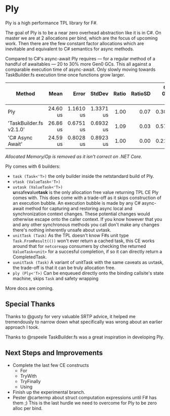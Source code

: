 # Ply
Ply is a high performance TPL library for F#. 

The goal of Ply is to be a near zero overhead abstraction like it is in C#. On master we are at 2 allocations per bind, which are the focus of upcoming work. Then there are the few constant factor allocations which are inevitable and equivalent to C# semantics for async methods.

Compared to C#'s async-await Ply requires — for a regular method of a handful of awaitables — 20 to 30% more Gen0 GCs. This all against a comparable execution time of async-await. Only slowly moving towards TaskBuilder.fs execution time once functions grow larger.

|                  Method |     Mean |     Error |    StdDev | Ratio | RatioSD | Gen 0/1k Op | Gen 1/1k Op | Gen 2/1k Op | Allocated Memory/Op |
|------------------------ |---------:|----------:|----------:|------:|--------:|------------:|------------:|------------:|--------------------:|
|                     Ply | 24.60 us | 1.1610 us | 1.3371 us |  1.00 |    0.07 |      0.3052 |           - |           - |
| &#39;TaskBuilder.fs v2.1.0&#39; | 26.86 us | 0.6751 us | 0.6932 us |  1.09 |    0.03 |      0.5798 |           - |           - |
|        &#39;C# Async Await&#39; | 24.59 us | 0.8028 us | 0.8923 us |  1.00 |    0.00 |      0.2136 |           - |           - |

*Allocated Memory/Op is removed as it isn't correct on .NET Core.*

Ply comes with 6 builders: 
- `task (Task<'T>)` the only builder inside the netstandard build of Ply.
- `vtask (ValueTask<'T>)`
- `uvtask (ValueTask<'T>)`    
**u**nsafe**v**alue**task** is the only allocation free value returning TPL CE Ply comes with. This does come with a trade-off as it skips construction of an execution bubble. An execution bubble is made by any C# async-await method for capturing and restoring async local and synchronization context changes. These potential changes would otherwise escape onto the caller context. If you know however that you and any other synchronous methods you call don't make any changes there's nothing inherently unsafe about uvtask.
- `unitTask (Task)` As the TPL doesn't know F#s unit type `Task.FromResult(())` won't ever return a cached task, this CE works around that for `netcoreapp` consumers by checking the returned `ValueTask<unit>` for a succesful completion, if so it can directly return a CompletedTask. 
- `uunitTask (Task)` A variant of unitTask with the same caveats as uvtask, the trade-off is that it can be truly allocation free.
- `ply (Ply<'T>)` Can be enqueued directly onto the binding callsite's state machine, skips `Task` and safety wrapping

More docs are coming.

## Special Thanks
Thanks to @gusty for very valuable SRTP advice, it helped me tremendously to narrow down what specifically was wrong about an earlier approach I took.

Thanks to @rspeele TaskBuilder.fs was a great inspiration in developing Ply.

## Next Steps and Improvements
- Complete the last few CE constructs
    - For
    - TryWith
    - TryFinally
    - Using
- Finish up the experimental branch.
- Pester @cartermp about struct computation expressions until F# has them ;) This is the last hurdle we need to overcome for Ply to be zero alloc per bind.